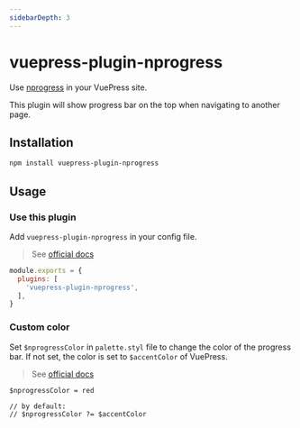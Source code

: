 ```yaml
---
sidebarDepth: 3
---
```


# vuepress-plugin-nprogress <GitHubLink repo="vuepress/vuepress-plugin-nprogress"/>

Use [nprogress](https://github.com/rstacruz/nprogress) in your VuePress site.

This plugin will show progress bar on the top when navigating to another page.

## Installation

```sh
npm install vuepress-plugin-nprogress
```

## Usage

### Use this plugin

Add `vuepress-plugin-nprogress` in your config file.

> See [official docs](https://v1.vuepress.vuejs.org/plugin/using-a-plugin.html)

```js
module.exports = {
  plugins: [
    'vuepress-plugin-nprogress',
  ],
}
```

### Custom color

Set `$nprogressColor` in `palette.styl` file to change the color of the progress bar. If not set, the color is set to `$accentColor` of VuePress.

> See [official docs](https://v1.vuepress.vuejs.org/config/#palette-styl)

```stylus
$nprogressColor = red

// by default:
// $nprogressColor ?= $accentColor
```
